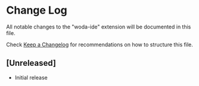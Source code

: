 # Change Log

All notable changes to the "woda-ide" extension will be documented in this file.

Check [Keep a Changelog](http://keepachangelog.com/) for recommendations on how to structure this file.

## [Unreleased]

- Initial release